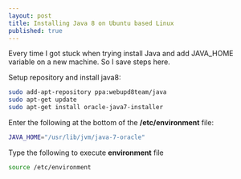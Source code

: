 ```yaml
---
layout: post
title: Installing Java 8 on Ubuntu based Linux
published: true
---
```



Every time I got stuck when trying install Java and add JAVA_HOME variable on a new machine. So I save steps here.

Setup repository and install java8:

```bash
sudo add-apt-repository ppa:webupd8team/java
sudo apt-get update
sudo apt-get install oracle-java7-installer
```  

Enter the following at the bottom of the **/etc/environment** file:

```bash
JAVA_HOME="/usr/lib/jvm/java-7-oracle"
```    

Type the following to execute **environment** file
 
```bash
source /etc/environment
```
